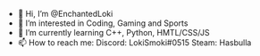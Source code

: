 - 👋 Hi, I’m @EnchantedLoki
- 👀 I’m interested in Coding, Gaming and Sports
- 🌱 I’m currently learning C++, Python, HMTL/CSS/JS
- 📫 How to reach me:
    Discord: LokiSmoki#0515
    Steam: Hasbulla
    
  

